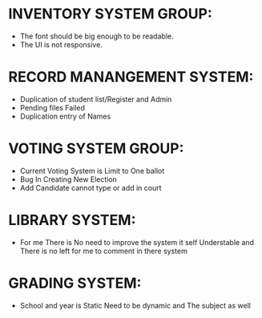 # INVENTORY SYSTEM GROUP:
- The font should be big enough to be readable.
- The UI is not responsive.

# RECORD MANANGEMENT SYSTEM:
- Duplication of student list/Register and Admin
- Pending files Failed  
- Duplication entry of Names

# VOTING SYSTEM GROUP:
- Current Voting System is Limit to One ballot
- Bug In Creating New Election
- Add Candidate cannot type or add in court

# LIBRARY SYSTEM:
- For me There is No need to improve the system it self Understable and There is no left for me to comment in there system

# GRADING SYSTEM:
- School and year is Static Need to be dynamic and The subject as well
